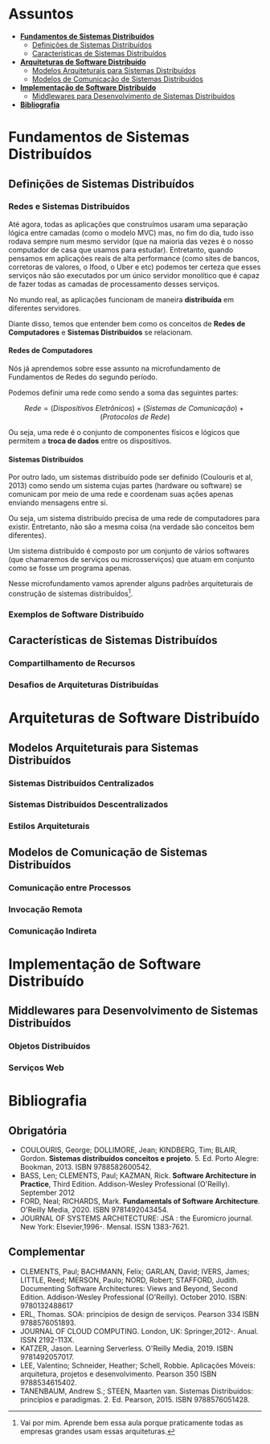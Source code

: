 <link rel="stylesheet" href="//cdnjs.cloudflare.com/ajax/libs/highlight.js/11.2.0/styles/atom-one-dark-reasonable.min.css">
<script src="//cdnjs.cloudflare.com/ajax/libs/highlight.js/11.2.0/highlight.min.js"></script>
<script>hljs.initHighlightingOnLoad();</script>

# Assuntos
- [**Fundamentos de Sistemas Distribuídos**](#fundamentos-de-sistemas-distribuidos)
    - [Definições de Sistemas Distribuídos](#definicoes-de-sistemas-distribuidos)
    - [Características de Sistemas Distribuídos](#caracteristicas-de-sistemas-distribuidos)
- [**Arquiteturas de Software Distribuído**](#arquiteturas-de-software-distribuido)
    - [Modelos Arquiteturais para Sistemas Distribuídos](#modelos-arquiteturais-para-sistemas-distribuidos)
    - [Modelos de Comunicação de Sistemas Distribuídos](#modelos-de-comunicacao-de-sistemas-distribuidos)
- [**Implementação de Software Distribuído**](#implementacao-de-software-distribuido)
    - [Middlewares para Desenvolvimento de Sistemas Distribuídos](#middlewares-para-desenvolvimento-de-sistemas-distribuidos)
- [**Bibliografia**](#bibliografia)

# Fundamentos de Sistemas Distribuídos
## Definições de Sistemas Distribuídos
### Redes e Sistemas Distribuídos
Até agora, todas as aplicações que construímos usaram uma separação lógica entre camadas (como o modelo MVC) mas, no fim do dia, tudo isso rodava sempre num mesmo servidor (que na maioria das vezes é o nosso computador de casa que usamos para estudar). Entretanto, quando pensamos em aplicações reais de alta performance (como sites de bancos, corretoras de valores, o Ifood, o Uber e etc) podemos ter certeza que esses serviços não são executados por um único servidor monolítico que é capaz de fazer todas as camadas de processamento desses serviços.

No mundo real, as aplicações funcionam de maneira **distribuída** em diferentes servidores.

Diante disso, temos que entender bem como os conceitos de **Redes de Computadores** e **Sistemas Distribuídos** se relacionam.

#### Redes de Computadores
Nós já aprendemos sobre esse assunto na microfundamento de Fundamentos de Redes do segundo período.

Podemos definir uma rede como sendo a soma das seguintes partes:

$$ Rede = (Dispositivos \ Eletrônicos) + (Sistemas \ de \ Comunicação) + (Protocolos \ de \ Rede) $$

Ou seja, uma rede é o conjunto de componentes físicos e lógicos que permitem a **troca de dados** entre os dispositivos.

#### Sistemas Distribuídos
Por outro lado, um sistemas distribuído pode ser definido (Coulouris et al, 2013) como sendo um sistema cujas partes (hardware ou software) se comunicam por meio de uma rede e coordenam suas ações apenas enviando mensagens entre si.

Ou seja, um sistema distribuído precisa de uma rede de computadores para existir. Entretanto, não são a mesma coisa (na verdade são conceitos bem diferentes).

Um sistema distribuído é composto por um conjunto de vários softwares (que chamaremos de serviços ou microsserviços) que atuam em conjunto como se fosse um programa apenas.

Nesse microfundamento vamos aprender alguns padrões arquiteturais de construção de sistemas distribuídos[^1].

[^1]: Vai por mim. Aprende bem essa aula porque praticamente todas as empresas grandes usam essas arquiteturas.

### Exemplos de Software Distribuído

## Características de Sistemas Distribuídos
### Compartilhamento de Recursos
### Desafios de Arquiteturas Distribuídas

# Arquiteturas de Software Distribuído
## Modelos Arquiteturais para Sistemas Distribuídos
### Sistemas Distribuídos Centralizados
### Sistemas Distribuídos Descentralizados
### Estilos Arquiteturais

## Modelos de Comunicação de Sistemas Distribuídos
### Comunicação entre Processos
### Invocação Remota
### Comunicação Indireta

# Implementação de Software Distribuído
## Middlewares para Desenvolvimento de Sistemas Distribuídos
### Objetos Distribuídos
### Serviços Web

# Bibliografia
## Obrigatória
 - COULOURIS, George; DOLLIMORE, Jean; KINDBERG, Tim; BLAIR, Gordon. **Sistemas distribuídos conceitos e projeto**. 5. Ed. Porto Alegre: Bookman, 2013. ISBN 9788582600542.
 - BASS, Len; CLEMENTS, Paul; KAZMAN, Rick. **Software Architecture in Practice**, Third Edition. Addison-Wesley Professional (O'Reilly). September 2012
 - FORD, Neal; RICHARDS, Mark. **Fundamentals of Software Architecture**. O'Reilly Media, 2020. ISBN 9781492043454.
 - JOURNAL OF SYSTEMS ARCHITECTURE: JSA : the Euromicro journal. New York: Elsevier,1996-. Mensal. ISSN 1383-7621.

## Complementar
 - CLEMENTS, Paul; BACHMANN, Felix; GARLAN, David; IVERS, James; LITTLE, Reed; MERSON, Paulo; NORD, Robert; STAFFORD, Judith. Documenting Software Architectures: Views and Beyond, Second Edition. Addison-Wesley Professional (O'Reilly). October 2010. ISBN: 9780132488617
 - ERL, Thomas. SOA: princípios de design de serviços. Pearson 334 ISBN 9788576051893.
 - JOURNAL OF CLOUD COMPUTING. London, UK: Springer,2012-. Anual. ISSN 2192-113X.
 - KATZER, Jason. Learning Serverless. O'Reilly Media, 2019. ISBN 9781492057017.
 - LEE, Valentino; Schneider, Heather; Schell, Robbie. Aplicações Móveis: arquitetura, projetos e desenvolvimento. Pearson 350 ISBN 9788534615402.
 - TANENBAUM, Andrew S.; STEEN, Maarten van. Sistemas Distribuídos: princípios e paradigmas. 2. Ed. Pearson, 2015. ISBN 9788576051428.
